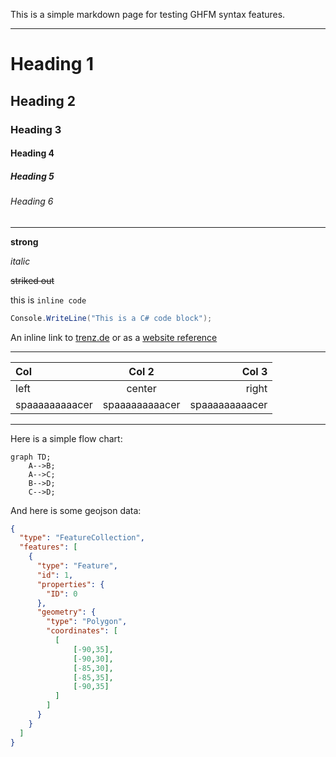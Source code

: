 This is a simple markdown page for testing GHFM syntax features.

---

# Heading 1

## Heading 2

### Heading 3

#### Heading 4

##### Heading 5

###### Heading 6

---

**strong**

_italic_

~~striked out~~

this is `inline code`

```csharp
Console.WriteLine("This is a C# code block");
```

An inline link to [trenz.de](https://trenz.de) or as a [website reference]

[website reference]: https://trenz.de

---

| Col | Col 2 | Col 3 |
|:----|:-----:|------:|
| left | center | right |
| spaaaaaaaaacer | spaaaaaaaaacer | spaaaaaaaaacer |

---

Here is a simple flow chart:

```mermaid
graph TD;
    A-->B;
    A-->C;
    B-->D;
    C-->D;
```

And here is some geojson data:

```geojson
{
  "type": "FeatureCollection",
  "features": [
    {
      "type": "Feature",
      "id": 1,
      "properties": {
        "ID": 0
      },
      "geometry": {
        "type": "Polygon",
        "coordinates": [
          [
              [-90,35],
              [-90,30],
              [-85,30],
              [-85,35],
              [-90,35]
          ]
        ]
      }
    }
  ]
}
```
